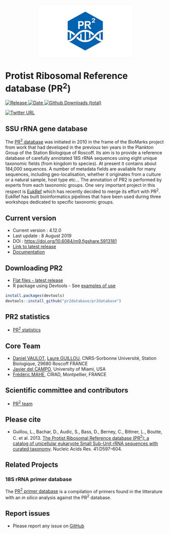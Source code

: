 <img src="img/pr2_logo_16_9.png" width="300" style="display: block; margin: auto;" />

Protist Ribosomal Reference database (PR<sup>2</sup>)
=====================================================

[![Release](https://img.shields.io/badge/release-4.12.0-blue.svg)
![Date](https://img.shields.io/badge/date-08%20August%202019-lightgrey.svg)
![Github Downloads
(total)](https://img.shields.io/github/downloads/pr2database/pr2database/total.svg)](https://github.com/vaulot/pr2_database/releases)

[![Twitter
URL](https://img.shields.io/twitter/url/http/shields.io.svg?style=social)](https://twitter.com/intent/tweet?text=PR2%20database&url=https://github.com/vaulot/pr2_database&hashtags=PR2database)

## SSU rRNA gene database

The [PR<sup>2</sup> database](https://pr2-database.org/) was initiated in 2010 in the frame of the BioMarks project from work that had developed in the previous ten years in the Plankton Group of the Station Biologique of Roscoff.  Its aim is to provide a reference database of carefully annotated 18S rRNA sequences using  eight unique taxonomic fields (from kingdom to species).  At present it contains about 184,000 sequences. A number of metadata fields are available for many sequences, including geo-localisation, whether it originates from a culture or a natural sample, host type etc... The annotation of PR2 is performed by experts from each taxonomic groups.  One very important project in this respect is [EukRef](https://pr2-database.org/eukref/about/) which has recently decided to merge its effort with PR<sup>2</sup>. EukRef has built bioinformatics pipelines that have been used during three workshops dedicated to specific taxonomic groups.

## Current version

-   Current version : 4.12.0
-   Last update : 8 August 2019
-   DOI : <a href="https://doi.org/10.6084/m9.figshare.5913181" class="uri">https://doi.org/10.6084/m9.figshare.5913181</a>
-   [Link to latest release](https://github.com/pr2database/pr2database/releases)
-   [Documentation](https://pr2-database.org/#documentation)


## Downloading PR2

-   [Flat files - latest release](https://github.com/pr2database/pr2database/releases)
-   R package using Devtools - See [examples of use](https://github.com/pr2database/pr2database/wiki/PR2-R-database-package)

``` r
install.packages(devtools)
devtools::install_github("pr2database/pr2database")
```

## PR2 statistics

-   [PR<sup>2</sup> statistics](https://pr2-database.org/documentation/pr2_stats/)

## Core Team

-   [Daniel VAULOT](mailto:vaulot@gmail.com), [Laure GUILLOU](mailto:lguillou@sb-roscoff.fr), CNRS-Sorbonne Université,
    Station Biologique, 29680 Roscoff FRANCE
-   [Javier del CAMPO](mailto:jdelcampo@rsmas.miami.edu), University of
    Miami, USA
-   [Frédéric MAHE](mailto:frederic.mahe@cirad.fr), CIRAD, Montpellier,
    FRANCE

## Scientific committee and contributors

-  [PR<sup>2</sup> team](https://pr2-database.org/team/)  

## Please cite

-   Guillou, L., Bachar, D., Audic, S., Bass, D., Berney, C., Bittner,
    L., Boutte, C. et al. 2013. [The Protist Ribosomal Reference
    database (PR<sup>2</sup>): a catalog of unicellular eukaryote Small
    Sub-Unit rRNA sequences with curated
    taxonomy](http://nar.oxfordjournals.org/lookup/doi/10.1093/nar/gks1160).
    Nucleic Acids Res. 41:D597–604.

## Related Projects

### 18S rRNA primer database

The [PR<sup>2</sup> primer
database](https://github.com/pr2database/pr2-primers) is a compilation
of primers found in the litterature with an *in silico* analysis against
the PR<sup>2</sup> database.


## Report issues

-   Please report any issue on [GitHub](https://github.com/vaulot/pr2_database/issues)
